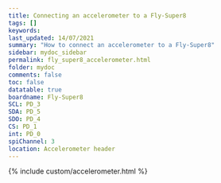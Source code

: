 ```yaml
---
title: Connecting an accelerometer to a Fly-Super8
tags: []
keywords: 
last_updated: 14/07/2021
summary: "How to connect an accelerometer to a Fly-Super8"
sidebar: mydoc_sidebar
permalink: fly_super8_accelerometer.html
folder: mydoc
comments: false
toc: false
datatable: true
boardname: Fly-Super8
SCL: PD_3
SDA: PD_5
SDO: PD_4
CS: PD_1
int: PD_0
spiChannel: 3
location: Accelerometer header
---
```


{% include custom/accelerometer.html %}